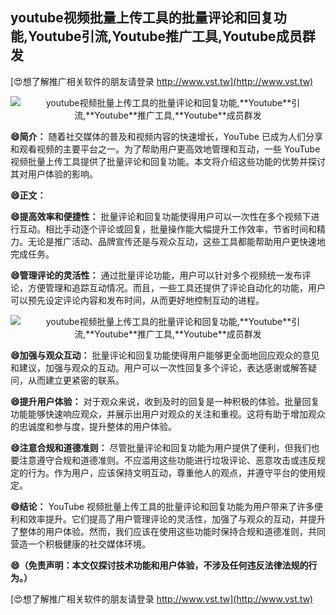 ## **youtube视频批量上传工具的批量评论和回复功能,**Youtube**引流,**Youtube**推广工具,**Youtube**成员群发**

[😍想了解推广相关软件的朋友请登录 http://www.vst.tw](http://www.vst.tw)

 <center><img src="https://vst.tw/MP4/tuiguang/png/2.png" alt="youtube视频批量上传工具的批量评论和回复功能,**Youtube**引流,**Youtube**推广工具,**Youtube**成员群发"></center>

**😄简介：**
随着社交媒体的普及和视频内容的快速增长，YouTube 已成为人们分享和观看视频的主要平台之一。为了帮助用户更高效地管理和互动，一些 YouTube 视频批量上传工具提供了批量评论和回复功能。本文将介绍这些功能的优势并探讨其对用户体验的影响。

**😄正文：**

**😄提高效率和便捷性：**
批量评论和回复功能使得用户可以一次性在多个视频下进行互动。相比手动逐个评论或回复，批量操作能大幅提升工作效率，节省时间和精力。无论是推广活动、品牌宣传还是与观众互动，这些工具都能帮助用户更快速地完成任务。

**😄管理评论的灵活性：**
通过批量评论功能，用户可以针对多个视频统一发布评论，方便管理和追踪互动情况。而且，一些工具还提供了评论自动化的功能，用户可以预先设定评论内容和发布时间，从而更好地控制互动的进程。

 <center><img src="https://vst.tw/MP4/tuiguang/png/0.png" alt="youtube视频批量上传工具的批量评论和回复功能,**Youtube**引流,**Youtube**推广工具,**Youtube**成员群发"></center>

**😄加强与观众互动：**
批量评论和回复功能使得用户能够更全面地回应观众的意见和建议，加强与观众的互动。用户可以一次性回复多个评论，表达感谢或解答疑问，从而建立更紧密的联系。

**😄提升用户体验：**
对于观众来说，收到及时的回复是一种积极的体验。批量回复功能能够快速响应观众，并展示出用户对观众的关注和重视。这将有助于增加观众的忠诚度和参与度，提升整体的用户体验。

**😄注意合规和道德准则：**
尽管批量评论和回复功能为用户提供了便利，但我们也要注意遵守合规和道德准则。不应滥用这些功能进行垃圾评论、恶意攻击或违反规定的行为。作为用户，应该保持文明互动，尊重他人的观点，并遵守平台的使用规定。

**😄结论：**
YouTube 视频批量上传工具的批量评论和回复功能为用户带来了许多便利和效率提升。它们提高了用户管理评论的灵活性，加强了与观众的互动，并提升了整体的用户体验。然而，我们应该在使用这些功能时保持合规和道德准则，共同营造一个积极健康的社交媒体环境。

**😄（免责声明：本文仅探讨技术功能和用户体验，不涉及任何违反法律法规的行为。）**

[😍想了解推广相关软件的朋友请登录 http://www.vst.tw](http://www.vst.tw)



